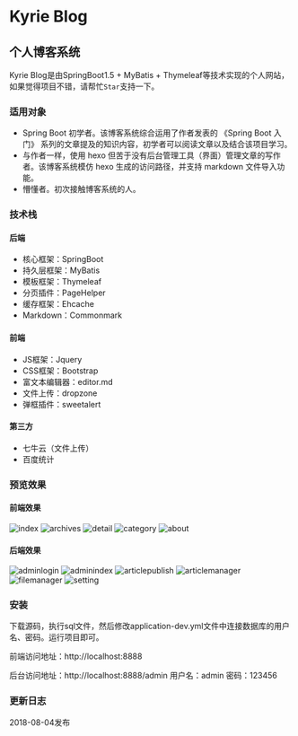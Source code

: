 # Kyrie Blog
## 个人博客系统
Kyrie Blog是由SpringBoot1.5 + MyBatis + Thymeleaf等技术实现的个人网站，如果觉得项目不错，请帮忙`Star`支持一下。
### 适用对象
* Spring Boot 初学者。该博客系统综合运用了作者发表的 《Spring Boot 入门》 系列的文章提及的知识内容，初学者可以阅读文章以及结合该项目学习。
* 与作者一样，使用 hexo 但苦于没有后台管理工具（界面）管理文章的写作者。该博客系统模仿 hexo 生成的访问路径，并支持 markdown 文件导入功能。
* 懵懂者。初次接触博客系统的人。
### 技术栈
#### 后端
* 核心框架：SpringBoot
* 持久层框架：MyBatis
* 模板框架：Thymeleaf
* 分页插件：PageHelper
* 缓存框架：Ehcache
* Markdown：Commonmark

#### 前端
* JS框架：Jquery
* CSS框架：Bootstrap
* 富文本编辑器：editor.md
* 文件上传：dropzone
* 弹框插件：sweetalert

#### 第三方
* 七牛云（文件上传）
* 百度统计

### 预览效果
#### 前端效果
![index](http://pcschpyz4.bkt.clouddn.com/index.png)
![archives](http://pcschpyz4.bkt.clouddn.com/archives.png)
![detail](http://pcschpyz4.bkt.clouddn.com/detail.png)
![category](http://pcschpyz4.bkt.clouddn.com/category.png)
![about](http://pcschpyz4.bkt.clouddn.com/about.png)
#### 后端效果
![adminlogin](http://pcschpyz4.bkt.clouddn.com/adminlogin.png)
![adminindex](http://pcschpyz4.bkt.clouddn.com/adminindex.png)
![articlepublish](http://pcschpyz4.bkt.clouddn.com/articlepublish.png)
![articlemanager](http://pcschpyz4.bkt.clouddn.com/articlemanager.png)
![filemanager](http://pcschpyz4.bkt.clouddn.com/filemanager.png)
![setting](http://pcschpyz4.bkt.clouddn.com/setting.png)

### 安装
下载源码，执行sql文件，然后修改application-dev.yml文件中连接数据库的用户名、密码。运行项目即可。

前端访问地址：http://localhost:8888

后台访问地址：http://localhost:8888/admin 用户名：admin 密码：123456

### 更新日志
2018-08-04发布
